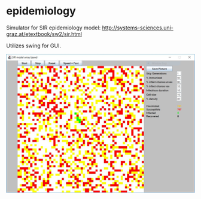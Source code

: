 # epidemiology

Simulator for SIR epidemiology model:
http://systems-sciences.uni-graz.at/etextbook/sw2/sir.html

Utilizes swing for GUI.

![image1](https://github.com/anjaneya3b/epidemiology/blob/master/image1.JPG)
